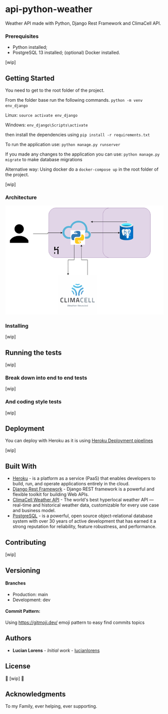 # api-python-weather
Weather API made with Python, Django Rest Framework and ClimaCell API.

### Prerequisites

* Python installed;
* PostgreSQL 13 installed;
(optional) Docker installed.

[wip]


## Getting Started

You need to get to the root folder of the project.

From the folder base run the following commands.
`python -m venv env_django`

Linux:
`source activate env_django` 

Windows:
`env_django\Scripts\activate`

then install the dependencies using 
`pip install -r requirements.txt`

To run the application use:
`python manage.py runserver`

If you made any changes to the application you can use:
`python manage.py migrate` to make database migrations 

Alternative way:
Using docker do a `docker-compose up` in the root folder of the project.

[wip]

### Architecture

![architecture_image](./docs/arch_api_weather.png)


### Installing

[wip]

## Running the tests

[wip]

### Break down into end to end tests

[wip]

### And coding style tests

[wip]


## Deployment

You can deploy with Heroku as it is using [Heroku Deployment pipelines](https://devcenter.heroku.com/articles/pipelines)

[wip]

## Built With

* [Heroku](https://www.heroku.com) - is a platform as a service (PaaS) that enables developers to build, run, and operate applications entirely in the cloud.
* [Django Rest Framework](https://www.django-rest-framework.org/) - Django REST framework is a powerful and flexible toolkit for building Web APIs.
* [ClimaCell Weather API](https://www.climacell.co/weather-api/) - The world's best hyperlocal weather API — real-time and historical weather data, customizable for every use case and business model.
* [PostgreSQL](https://www.postgresql.org/) - is a powerful, open source object-relational database system with over 30 years of active development that has earned it a strong reputation for reliability, feature robustness, and performance. 

## Contributing
[wip]

## Versioning


#### Branches
* Production: main
* Development: dev 

#### Commit Pattern:
Using https://gitmoji.dev/ emoji pattern to easy find commits topics

## Authors

* **Lucian Lorens** - *Initial work* - [lucianlorens](https://github.com/lucianlorens)

## License

:construction: [wip] :construction:

## Acknowledgments

To my Family, ever helping, ever supporting.
